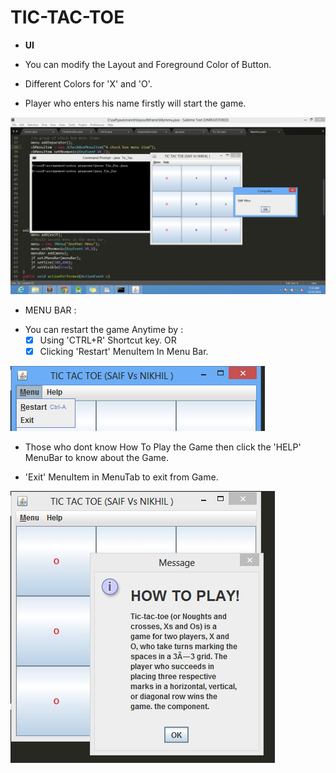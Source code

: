 **TIC-TAC-TOE**
===========

* **UI**
 - You can modify the Layout and Foreground Color of Button.
 
* Different Colors for 'X' and 'O'.

* Player who enters his name firstly will start the game.

![Snap1](/image/win.JPG)

* MENU BAR :
 - You can restart the game Anytime by :
    - [x] Using 'CTRL+R' Shortcut key. OR
    - [x] Clicking 'Restart' MenuItem In Menu Bar.
 
 ![Snap2](/image/menubar.png)
 
 - Those who dont know How To Play the Game
    then click the 'HELP' MenuBar to know about the Game.
    
  - 'Exit'  MenuItem in MenuTab to exit from Game.

 ![Snap3](/image/help.JPG) 
